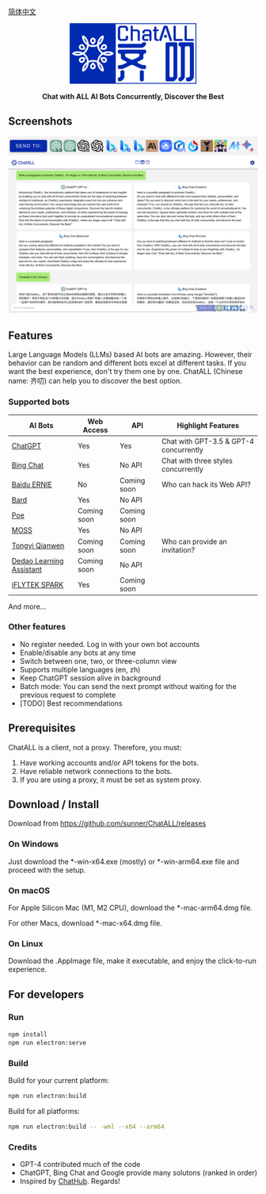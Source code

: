 [简体中文](README_ZH-CN.md)

<div align="center">
   <img src="src/assets/logo-cover.png" width=256></img>
   <p><strong>Chat with ALL AI Bots Concurrently, Discover the Best</strong></p>
</div>

## Screenshots

![Screenshot](screenshots/screenshot-2.png?raw=true)
![Screenshot](screenshots/screenshot-1.png?raw=true)

## Features

Large Language Models (LLMs) based AI bots are amazing. However, their behavior can be random and different bots excel at different tasks. If you want the best experience, don't try them one by one. ChatALL (Chinese name: 齐叨) can help you to discover the best option.

### Supported bots

| AI Bots        | Web Access  | API         | Highlight Features                                 |
|----------------|-------------|-------------|---------------------------------------|
| [ChatGPT](https://chat.openai.com)        | Yes         | Yes | Chat with GPT-3.5 & GPT-4 concurrently          |
| [Bing Chat](https://www.bing.com/new)      | Yes         | No API         | Chat with three styles concurrently   |
| [Baidu ERNIE](https://yiyan.baidu.com/)   | No | Coming soon | Who can hack its Web API?             |
| [Bard](https://bard.google.com/)           | Yes | No API         |                                       |
| [Poe](https://poe.com/)         | Coming soon | Coming soon |                                       |
| [MOSS](https://moss.fastnlp.top/)           | Yes | No API      | |
| [Tongyi Qianwen](http://tongyi.aliyun.com/) | Coming soon | Coming soon | Who can provide an invitation?        |
| [Dedao Learning Assistant](https://ai.dedao.cn/) | Coming soon | No API | |
| [iFLYTEK SPARK](http://xinghuo.xfyun.cn/)  | Yes | Coming soon     | |

And more...

### Other features

* No register needed. Log in with your own bot accounts
* Enable/disable any bots at any time
* Switch between one, two, or three-column view
* Supports multiple languages (en, zh)
* Keep ChatGPT session alive in background
* Batch mode: You can send the next prompt without waiting for the previous request to complete
* [TODO] Best recommendations

## Prerequisites

ChatALL is a client, not a proxy. Therefore, you must:

1. Have working accounts and/or API tokens for the bots.
2. Have reliable network connections to the bots.
3. If you are using a proxy, it must be set as system proxy.

## Download / Install

Download from https://github.com/sunner/ChatALL/releases

### On Windows

Just download the *-win-x64.exe (mostly) or *-win-arm64.exe file and proceed with the setup.

### On macOS

For Apple Silicon Mac (M1, M2 CPU), download the *-mac-arm64.dmg file.

For other Macs, download *-mac-x64.dmg file.

### On Linux

Download the .AppImage file, make it executable, and enjoy the click-to-run experience.

## For developers

### Run

```bash
npm install
npm run electron:serve
```

### Build

Build for your current platform:
```bash
npm run electron:build
```

Build for all platforms:
```bash
npm run electron:build -- -wml --x64 --arm64
```

### Credits

* GPT-4 contributed much of the code
* ChatGPT, Bing Chat and Google provide many solutons (ranked in order)
* Inspired by [ChatHub](https://github.com/chathub-dev/chathub). Regards!
